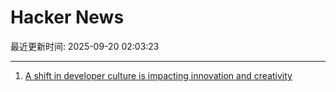 # Hacker News

最近更新时间: 2025-09-20 02:03:23

--- 
1. [A shift in developer culture is impacting innovation and creativity](https://dayvster.com/blog/dev-culture-is-dying-the-curious-developer-is-gone/) 
